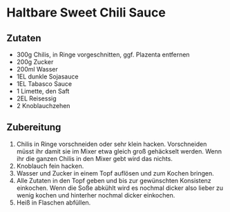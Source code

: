 # Haltbare Sweet Chili Sauce

## Zutaten

- 300g Chilis, in Ringe vorgeschnitten, ggf. Plazenta entfernen
- 200g Zucker
- 200ml Wasser
- 1EL dunkle Sojasauce
- 1EL Tabasco Sauce
- 1 Limette, den Saft
- 2EL Reisessig
- 2 Knoblauchzehen

## Zubereitung

1. Chilis in Ringe vorschneiden oder sehr klein hacken. Vorschneiden müsst ihr damit sie im Mixer etwa gleich groß gehäckselt werden. Wenn ihr die ganzen Chilis in den Mixer gebt wird das nichts.
1. Knoblauch fein hacken.
1. Wasser und Zucker in einem Topf auflösen und zum Kochen bringen.
1. Alle Zutaten in den Topf geben und bis zur gewünschten Konsistenz einkochen. Wenn die Soße abkühlt wird es nochmal dicker also lieber zu wenig kochen und hinterher nochmal dicker einkochen.
1. Heiß in Flaschen abfüllen.
